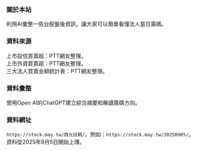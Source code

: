 ### 關於本站

利用AI彙整一些台股盤後資訊，讓大家可以簡單看懂法人當日籌碼。

### 資料來源

上市投信買賣超：PTT網友整理。  
上市外資買賣超：PTT網友整理。  
三大法人買賣金額統計表：PTT網友整理。

### 資料彙整

使用Open AI的ChatGPT建立綜合摘要和解讀籌碼方向。

### 資料網址

`https://stock.may.tw/西元日期/`，例如：`https://stock.may.tw/20250905/`。  
資料從2025年9月5日開始上傳。
